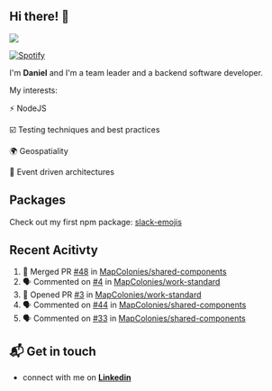 ## Hi there! 👋

<p>
  <img src="https://github-readme-stats.vercel.app/api?username=syncush&theme=tokyonight">
</p>

[![Spotify](https://novatorem-rust.vercel.app/api/spotify)](https://open.spotify.com/user/syncush)

I'm **Daniel** and I'm a team leader and a backend software developer.

My interests:

⚡ NodeJS

☑️ Testing techniques and best practices

🌍 Geospatiality

🧠 Event driven architectures

## Packages
Check out my first npm package: [slack-emojis](https://www.npmjs.com/package/slack-emojis)

## Recent Acitivty
<!--START_SECTION:activity-->
1. 🎉 Merged PR [#48](https://github.com//MapColonies/shared-components/pull/48) in [MapColonies/shared-components](https://github.com//MapColonies/shared-components)
2. 🗣 Commented on [#4](https://github.com//MapColonies/work-standard/issues/4) in [MapColonies/work-standard](https://github.com//MapColonies/work-standard)
3. 💪 Opened PR [#3](https://github.com//MapColonies/work-standard/pull/3) in [MapColonies/work-standard](https://github.com//MapColonies/work-standard)
4. 🗣 Commented on [#44](https://github.com//MapColonies/shared-components/issues/44) in [MapColonies/shared-components](https://github.com//MapColonies/shared-components)
5. 🗣 Commented on [#33](https://github.com//MapColonies/shared-components/issues/33) in [MapColonies/shared-components](https://github.com//MapColonies/shared-components)
<!--END_SECTION:activity-->

## 📬 Get in touch

* connect with me on [**Linkedin**](https://www.linkedin.com/in/daniel-hermon-927372144/)

